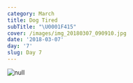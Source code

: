 ```yaml
---
category: March
title: Dog Tired
subTitle: "\U0001F415"
cover: /images/img_20180307_090910.jpg
date: '2018-03-07'
day: '7'
slug: Day 7
---
```

![null](/images/img_20180307_090910.jpg)
